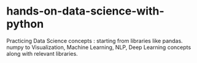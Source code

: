 # hands-on-data-science-with-python
Practicing Data Science concepts : starting from libraries like pandas. numpy to Visualization, Machine Learning, NLP, Deep Learning concepts along with relevant libraries. 
